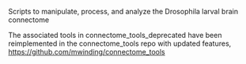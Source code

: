 Scripts to manipulate, process, and analyze the Drosophila larval brain connectome

The associated tools in connectome_tools_deprecated have been reimplemented in the connectome_tools repo with updated features, https://github.com/mwinding/connectome_tools
